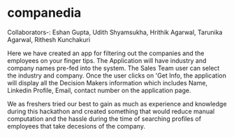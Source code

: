 # companedia

Collaborators-:
Eshan Gupta,
Udith Shyamsukha,
Hrithik Agarwal,
Tarunika Agarwal,
Rithesh Kunchakuri

Here we have created an app for filtering out the companies and the employees on your finger tips.
The Application will have industry and company names pre-fed into the system. The Sales Team user can select the industry and company. Once the user clicks on 'Get Info, the application will display all the Decision Makers information which includes Name, Linkedin Profile, Email, contact number on the application page.

We as freshers tried our best to gain as much as experience and knowledge during this hackathon and created something that would reduce manual computation and the hassle during the time of searching profiles of employees that take decesions of the company.

